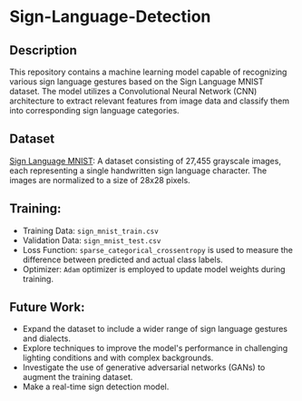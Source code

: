 # Sign-Language-Detection

## Description
This repository contains a machine learning model capable of recognizing various sign language gestures based on the Sign Language MNIST dataset. The model utilizes a Convolutional Neural Network (CNN) architecture to extract relevant features from image data and classify them into corresponding sign language categories.

## Dataset
[Sign Language MNIST](https://www.kaggle.com/datasets/datamunge/sign-language-mnist): A dataset consisting of 27,455 grayscale images, each representing a single handwritten sign language character. The images are normalized to a size of 28x28 pixels.

## Training:
- Training Data: `sign_mnist_train.csv`
- Validation Data: `sign_mnist_test.csv`
- Loss Function: `sparse_categorical_crossentropy` is used to measure the difference between predicted and actual class labels.
- Optimizer: `Adam` optimizer is employed to update model weights during training.

## Future Work:
- Expand the dataset to include a wider range of sign language gestures and dialects.
- Explore techniques to improve the model's performance in challenging lighting conditions and with complex backgrounds.
- Investigate the use of generative adversarial networks (GANs) to augment the training dataset.
- Make a real-time sign detection model.
